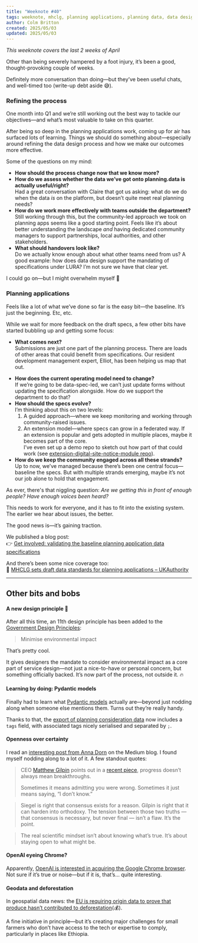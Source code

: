 ```yaml
---
title: "Weeknote #40"
tags: weeknote, mhclg, planning applications, planning data, data design, process
author: Colm Britton
created: 2025/05/03
updated: 2025/05/03
---
```


*This weeknote covers the last 2 weeks of April*

Other than being severely hampered by a foot injury, it’s been a good, thought-provoking couple of weeks.

Definitely more conversation than doing—but they’ve been useful chats, and well-timed too (write-up debt aside 😅).

### Refining the process

One month into Q1 and we’re still working out the best way to tackle our objectives—and what’s most valuable to take on this quarter.

After being so deep in the planning applications work, coming up for air has surfaced lots of learning. Things we should do something about—especially around refining the data design process and how we make our outcomes more effective.

Some of the questions on my mind:

- **How should the process change now that we know more?**
- **How do we assess whether the data we’ve got onto planning.data is actually useful/right?**  
    Had a great conversation with Claire that got us asking: what do we do when the data _is_ on the platform, but doesn’t quite meet real planning needs?
- **How do we work more effectively with teams outside the department?**  
    Still working through this, but the community-led approach we took on planning apps seems like a good starting point. Feels like it’s about better understanding the landscape _and_ having dedicated community managers to support partnerships, local authorities, and other stakeholders.
- **What should handovers look like?**  
    Do we actually know enough about what other teams need from us? A good example: how does data design support the mandating of specifications under LURA? I’m not sure we have that clear yet.

I could go on—but I might overwhelm myself 🤣

### Planning applications

Feels like a lot of what we’ve done so far is the easy bit—the baseline. It’s just the beginning. Etc, etc.

While we wait for more feedback on the draft specs, a few other bits have started bubbling up and getting some focus:

* **What comes next?**  
	Submissions are just one part of the planning process. There are loads of other areas that could benefit from specifications. Our resident development management expert, Elliot, has been helping us map that out.
- **How does the current operating model need to change?**  
    If we’re going to be data-spec-led, we can’t just update forms without updating the specification alongside. How do we support the department to do that?
- **How should the specs evolve?**  
    I’m thinking about this on two levels:
    1. A guided approach—where we keep monitoring and working through community-raised issues.
    2. An extension model—where specs can grow in a federated way. If an extension is popular and gets adopted in multiple places, maybe it becomes part of the core.  
       I’ve even set up a demo repo to sketch out how part of that could work (see [extension-digital-site-notice-module repo](https://github.com/digital-land/extension-digital-site-notice-module)).
- **How do we keep the community engaged across all these strands?**  
    Up to now, we’ve managed because there’s been one central focus—baseline the specs. But with multiple strands emerging, maybe it’s not our job alone to hold that engagement.

As ever, there's that niggling question: _Are we getting this in front of enough people? Have enough voices been heard?_

This needs to work for everyone, and it has to fit into the existing system. The earlier we hear about issues, the better.

The good news is—it’s gaining traction.

We published a blog post:  
👉 [Get involved: validating the baseline planning application data specifications](https://mhclgdigital.blog.gov.uk/2025/04/17/digital-planning-get-involved-validating-the-baseline-planning-application-data-specifications/)

And there’s been some nice coverage too:  
📰 [MHCLG sets draft data standards for planning applications – UKAuthority](https://www.ukauthority.com/articles/mhclg-sets-draft-data-standards-for-planning-applications/)

---
## Other bits and bobs
#### A new design principle 🌱

After all this time, an 11th design principle has been added to the [Government Design Principles](https://www.gov.uk/guidance/government-design-principles):

> Minimise environmental impact

That’s pretty cool.

It gives designers the mandate to consider environmental impact as a core part of service design—not just a nice-to-have or personal concern, but something officially backed. It’s now part of the process, not outside it. 🔥

#### Learning by doing: Pydantic models

Finally had to learn what [Pydantic models](/notes/development/pydantic-models) actually are—beyond just nodding along when someone else mentions them. Turns out they’re really handy.

Thanks to that, the [export of planning consideration data](https://github.com/digital-land/planning-data-design/blob/main/data/planning-considerations.csv) now includes a `tags` field, with associated tags nicely serialised and separated by `;`.

#### Openness over certainty

I read an [interesting post from Anna Dorn](https://blog.medium.com/science-isnt-about-certainty-it-s-about-openness-c86708456059) on the Medium blog. I found myself nodding along to a lot of it. A few standout quotes:

> CEO [Matthew Gilpin](https://medium.com/u/44824841714c?source=email-5e06b7559e69-1745484726025-newsletter.v3-15f753907972-c86708456059-----------------------bf8bed41_434c_4d1e_8809_6d18ada8ed7f--------bf3f56c7deec) points out in a [recent piece](https://medium.com/brain-labs/when-following-the-science-can-be-anti-scientific-1c8a3fd88067?source=email-5e06b7559e69-1745484726025-newsletter.v3-15f753907972-c86708456059-----------------------bf8bed41_434c_4d1e_8809_6d18ada8ed7f--------bf3f56c7deec), progress doesn’t always mean breakthroughs.
> 
> Sometimes it means admitting you were wrong. Sometimes it just means saying, “I don’t know.”

> Siegel is right that consensus exists for a reason. Gilpin is right that it can harden into orthodoxy. The tension between those two truths — that consensus is necessary, but never final — isn’t a flaw. It’s the point.

> The real scientific mindset isn’t about knowing what’s true. It’s about staying open to what might be.

#### OpenAI eyeing Chrome?

Apparently, [OpenAI is interested in acquiring the Google Chrome browser](https://chromeunboxed.com/openai-and-perplexity-are-both-eyeing-chrome-if-google-is-forced-to-sell/). Not sure if it’s true or noise—but if it is, that’s… quite interesting.

#### Geodata and deforestation

In geospatial data news: the [EU is requiring origin data to prove that produce hasn’t contributed to deforestation](https://www.nytimes.com/2025/04/24/climate/ethiopia-coffee-europe-deforestation.html)(💰).

A fine initiative in principle—but it’s creating major challenges for small farmers who don’t have access to the tech or expertise to comply, particularly in places like Ethiopia.